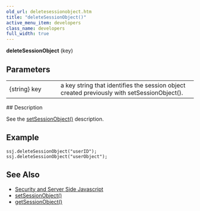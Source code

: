 ```yaml
---
old_url: deletesessionobject.htm
title: "deleteSessionObject()"
active_menu_item: developers
class_name: developers
full_width: true
---
```



**deleteSessionObject** (key)

## Parameters

<table>
<tr>
<td width="165">
{string} key

</td>
<td width="27">
</td>
<td width="688">
a key string that identifies the session object created previously with setSessionObject().

</td>
</tr>
</table>
## Description

See the [setSessionObject()](/developers/documentation/scripting-apis/server-side-api/ssj-object/security/setsessionobject) description.

## Example

    ssj.deleteSessionObject("userID");
    ssj.deleteSessionObject("userObject");
   

## See Also

 - [Security and Server Side Javascript](/developers/documentation/scripting-apis/server-side-scripting-overview/writing-secure-code)
 - [setSessionObject()](/developers/documentation/scripting-apis/server-side-api/ssj-object/security/setsessionobject)
 - [getSessionObject()](/developers/documentation/scripting-apis/server-side-api/ssj-object/security/getsessionobject)

